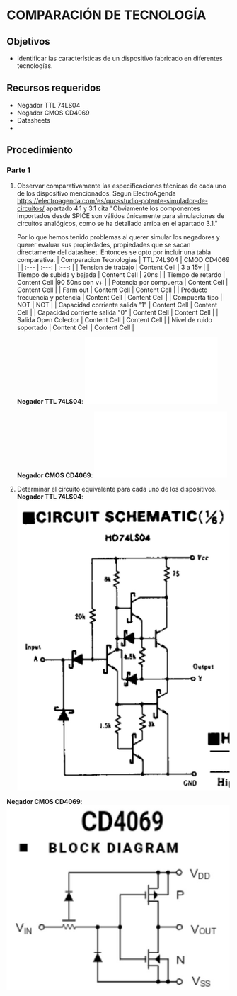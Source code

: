 # COMPARACIÓN DE TECNOLOGÍA

## Objetivos
* Identificar las características de un dispositivo fabricado en diferentes tecnologías.

## Recursos requeridos
* Negador TTL 74LS04
* Negador CMOS CD4069
* Datasheets
* 
## Procedimiento

### Parte 1

1. Observar comparativamente las especificaciones técnicas de cada uno de los dispositivo mencionados.
   Segun ElectroAgenda https://electroagenda.com/es/qucsstudio-potente-simulador-de-circuitos/ apartado 4.1 y 3.1 cita
   "Obviamente los componentes importados desde SPICE son válidos únicamente para simulaciones de circuitos analógicos,
   como se ha detallado arriba en el apartado 3.1."
   
   Por lo que hemos tenido problemas al querer simular los negadores y querer evaluar sus propiedades, propiedades que se sacan directamente del datasheet.
   Entonces se opto por incluir una tabla comparativa.
   | Comparacion Tecnologias         | TTL 74LS04    | CMOD CD4069   |
   | :---                            | :---:         |        :---:  |
   | Tension de trabajo              | Content Cell  | 3 a 15v       |
   | Tiempo de subida y bajada       | Content Cell  | 20ns          |
   | Tiempo de retardo               | Content Cell  |90 50ns con v+ |
   | Potencia por compuerta          | Content Cell  | Content Cell  |
   | Farm out                        | Content Cell  | Content Cell  |
   | Producto frecuencia y potencia  | Content Cell  | Content Cell  |
   | Compuerta tipo                  |      NOT      |      NOT      |
   | Capacidad corriente salida "1"  | Content Cell  | Content Cell  |
   | Capacidad corriente salida "0"  | Content Cell  | Content Cell  |
   | Salida Open Colector            | Content Cell  | Content Cell  |
   | Nivel de ruido soportado        | Content Cell  | Content Cell  |


   **Negador TTL 74LS04**: 
![Datasheet](./Datasheets/HD74LS04.PDF)

   **Negador CMOS CD4069**: 
![Datasheet](./Datasheets/CD4069.PDF)
   
   
   

3. Determinar el circuito equivalente para cada uno de los dispositivos.   
**Negador TTL 74LS04**: 
![imagenesdatasheet](./Imagenes/74lS04.png)

**Negador CMOS CD4069**: 
![imagenesdatasheet](./Imagenes/CD4069.png)

